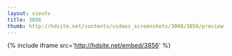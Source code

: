```yaml
---
layout: sieutv
title: 3856
thumb: http://hdsite.net/contents/videos_screenshots/3000/3856/preview_360p.mp4.jpg
---
```

{% include iframe src='http://hdsite.net/embed/3856' %}
 
